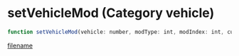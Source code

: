 # setVehicleMod (Category vehicle)

```js
function setVehicleMod(vehicle: number, modType: int, modIndex: int, customTires: boolean): void
```

[filename](setVehicleMod_m.md ':include')